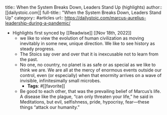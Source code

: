title:: When the System Breaks Down, Leaders Stand Up (highlights)
author:: [[dailystoic.com]]
full-title:: "When the System Breaks Down, Leaders Stand Up"
category:: #articles
url:: https://dailystoic.com/marcus-aurelius-leadership-during-a-pandemic/

- Highlights first synced by [[Readwise]] [[Nov 18th, 2022]]
	- we like to view the evolution of human civilization as moving inevitably in some new, unique direction. We like to see history as steady progress.
	- The Stoics say over and over that it is inexcusable not to learn from the past.
	- No one, no country, no planet is as safe or as special as we like to think we are. We are all at the mercy of enormous events outside our control, even (or especially) when that enormity arrives on a wave of invisible, infinitesimally small microbes.
		- **Tags**: #[[favorite]]
	- Be good to each other, that was the prevailing belief of Marcus’s life. A disease like the plague, “can only threaten your life,” he said in Meditations, but evil, selfishness, pride, hypocrisy, fear—these things “attack our humanity.”